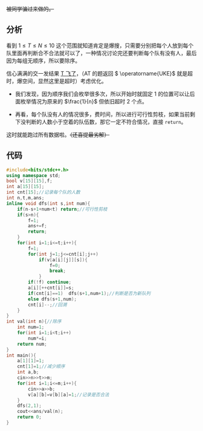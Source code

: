 ~~被同学骗过来做的。~~

## 分析

看到 $1 \le T \le N \le 10$ 这个范围就知道肯定是爆搜，只需要分别把每个人放到每个队里面再判断合不合法就可以了，一种情况讨论完还要判断每个队有没有人，最后因为每组无顺序，所以要除序。

信心满满的交一发结果 [T 飞了](https://www.luogu.com.cn/record/115790311)，（AT 的题返回 $ \operatorname{UKE}$ 就是超时，爆空间，显然这里是超时）考虑优化。

- 我们发现，因为顺序我们会枚举很多次，所以开始时就固定 $1$ 的位置可以让后面枚举情况为原来的 $\frac{1}{n}$ 但依旧超时 $2$ 个点。

- 再看，每个队没有人的情况很多，费时间，所以进行可行性剪枝，如果当前剩下没判断的人数小于空着的队伍数，那它一定不符合情况，直接 ```return```。

这时就能跑过所有数据啦。~~（还喜提最劣解）~~

## 代码

```cpp
#include<bits/stdc++.h>
using namespace std;
bool v[15][15],f;
int a[15][15];
int cnt[15];//记录每个队的人数
int n,t,m,ans;
inline void dfs(int s,int num){
	if(n-s+1+num<t) return;//可行性剪枝
	if(s>n){
		f=1;
		ans+=f;
		return;
	}
	for(int i=1;i<=t;i++){
		f=1;
		for(int j=1;j<=cnt[i];j++)
			if(v[a[i][j]][s]){
				f=0;
				break;
			}
		if(!f) continue;
		a[i][++cnt[i]]=s;
		if(cnt[i]==1)  dfs(s+1,num+1);//判断是否为新队列
		else dfs(s+1,num);
		cnt[i]--;//回溯
	}
}
int val(int n){//除序
	int num=1;
	for(int i=1;i<t;i++)
		num*=i;
	return num;
}
int main(){
	a[1][1]=1;
	cnt[1]=1;//减少顺序
	int a,b;
	cin>>n>>t>>m;
	for(int i=1;i<=m;i++){
		cin>>a>>b;
		v[a][b]=v[b][a]=1;//记录是否合法
	}
	dfs(2,1);
	cout<<ans/val(n);
	return 0;
} 

```